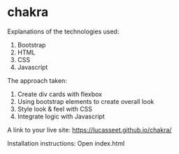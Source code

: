 # chakra

Explanations of the technologies used: 
1. Bootstrap
2. HTML
3. CSS
4. Javascript

The approach taken:
1. Create div cards with flexbox
2. Using bootstrap elements to create overall look 
3. Style look & feel with CSS
4. Integrate logic with Javascript

A link to your live site:
https://lucasseet.github.io/chakra/

Installation instructions:
Open index.html
